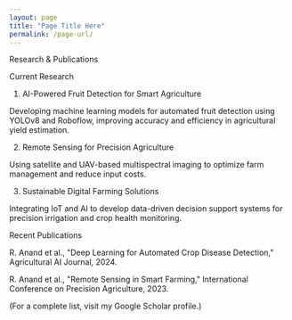 ```yaml
---
layout: page
title: "Page Title Here"
permalink: /page-url/
---
```

Research & Publications

Current Research

1. AI-Powered Fruit Detection for Smart Agriculture

Developing machine learning models for automated fruit detection using YOLOv8 and Roboflow, improving accuracy and efficiency in agricultural yield estimation.

2. Remote Sensing for Precision Agriculture

Using satellite and UAV-based multispectral imaging to optimize farm management and reduce input costs.

3. Sustainable Digital Farming Solutions

Integrating IoT and AI to develop data-driven decision support systems for precision irrigation and crop health monitoring.

Recent Publications

R. Anand et al., "Deep Learning for Automated Crop Disease Detection," Agricultural AI Journal, 2024.

R. Anand et al., "Remote Sensing in Smart Farming," International Conference on Precision Agriculture, 2023.

(For a complete list, visit my Google Scholar profile.)
